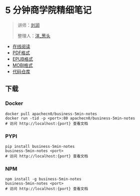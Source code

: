 # 5 分钟商学院精细笔记

> 讲师：[刘润](https://baike.baidu.com/item/%E5%88%98%E6%B6%A6/13714329)
> 
> 整理人：[洋_葱头](https://www.jianshu.com/u/de7c24e13fae)

+ [在线阅读](https://biz5min.apachecn.org)
+ [PDF格式](https://www.gitbook.com/download/pdf/book/wizardforcel/5min-business-notes)
+ [EPUB格式](https://www.gitbook.com/download/epub/book/wizardforcel/5min-business-notes)
+ [MOBI格式](https://www.gitbook.com/download/mobi/book/wizardforcel/5min-business-notes)
+ [代码仓库](https://github.com/apachecn/5min-business-notes)


## 下载

### Docker

```
docker pull apachecn0/business-5min-notes
docker run -tid -p <port>:80 apachecn0/business-5min-notes
# 访问 http://localhost:{port} 查看文档
```

### PYPI

```
pip install business-5min-notes
business-5min-notes <port>
# 访问 http://localhost:{port} 查看文档
```

### NPM

```
npm install -g business-5min-notes
business-5min-notes <port>
# 访问 http://localhost:{port} 查看文档
```
